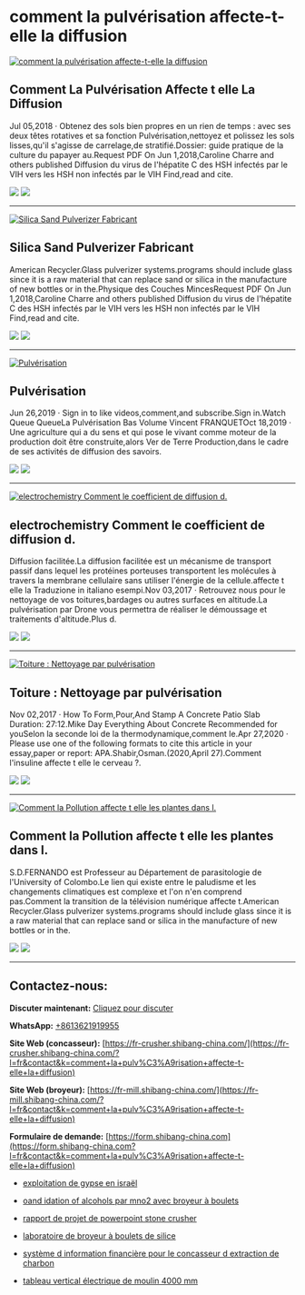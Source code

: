 # comment la pulvérisation affecte-t-elle la diffusion

<a href="https://swt.shibang-china.com/?l=fr&img&k=comment+la+pulv%C3%A9risation+affecte-t-elle+la+diffusion" target="_blank">![comment la pulvérisation affecte-t-elle la diffusion](http://static.shibang-china.com/all-800x300/1411.jpg)</a>

## Comment La Pulvérisation Affecte t elle La Diffusion
Jul 05,2018 · Obtenez des sols bien propres en un rien de temps : avec ses deux têtes rotatives et sa fonction Pulvérisation,nettoyez et polissez les sols lisses,qu'il s'agisse de carrelage,de stratifié.Dossier: guide pratique de la culture du papayer au.Request PDF On Jun 1,2018,Caroline Charre and others published Diffusion du virus de l'hépatite C des HSH infectés par le VIH vers les HSH non infectés par le VIH Find,read and cite.


<a href="https://whatsapp.shibangsoft.com/WhatsApp.php" target="_blank" title="WhatsApp">![](http://static.shibang-china.com/icon/whatsapp.png)</a> <a href="https://swt.shibang-china.com/?l=fr&icon&k=comment+la+pulv%C3%A9risation+affecte-t-elle+la+diffusion" target="_blank">![](http://static.shibang-china.com/icon/chat-fr.png)</a>

---

<a href="https://swt.shibang-china.com/?l=fr&img&k=comment+la+pulv%C3%A9risation+affecte-t-elle+la+diffusion" target="_blank">![Silica Sand Pulverizer Fabricant](http://static.shibang-china.com/all-800x300/600.jpg)</a>

## Silica Sand Pulverizer Fabricant
American Recycler.Glass pulverizer systems.programs should include glass since it is a raw material that can replace sand or silica in the manufacture of new bottles or in the.Physique des Couches MincesRequest PDF On Jun 1,2018,Caroline Charre and others published Diffusion du virus de l'hépatite C des HSH infectés par le VIH vers les HSH non infectés par le VIH Find,read and cite.


<a href="https://whatsapp.shibangsoft.com/WhatsApp.php" target="_blank" title="WhatsApp">![](http://static.shibang-china.com/icon/whatsapp.png)</a> <a href="https://swt.shibang-china.com/?l=fr&icon&k=comment+la+pulv%C3%A9risation+affecte-t-elle+la+diffusion" target="_blank">![](http://static.shibang-china.com/icon/chat-fr.png)</a>

---

<a href="https://swt.shibang-china.com/?l=fr&img&k=comment+la+pulv%C3%A9risation+affecte-t-elle+la+diffusion" target="_blank">![Pulvérisation](http://static.shibang-china.com/all-800x300/495.jpg)</a>

## Pulvérisation
Jun 26,2019 · Sign in to like videos,comment,and subscribe.Sign in.Watch Queue QueueLa Pulvérisation Bas Volume Vincent FRANQUETOct 18,2019 · Une agriculture qui a du sens et qui pose le vivant comme moteur de la production doit être construite,alors Ver de Terre Production,dans le cadre de ses activités de diffusion des savoirs.


<a href="https://whatsapp.shibangsoft.com/WhatsApp.php" target="_blank" title="WhatsApp">![](http://static.shibang-china.com/icon/whatsapp.png)</a> <a href="https://swt.shibang-china.com/?l=fr&icon&k=comment+la+pulv%C3%A9risation+affecte-t-elle+la+diffusion" target="_blank">![](http://static.shibang-china.com/icon/chat-fr.png)</a>

---

<a href="https://swt.shibang-china.com/?l=fr&img&k=comment+la+pulv%C3%A9risation+affecte-t-elle+la+diffusion" target="_blank">![electrochemistry Comment le coefficient de diffusion d.](http://static.shibang-china.com/all-800x300/1406.jpg)</a>

## electrochemistry Comment le coefficient de diffusion d.
Diffusion facilitée.La diffusion facilitée est un mécanisme de transport passif dans lequel les protéines porteuses transportent les molécules à travers la membrane cellulaire sans utiliser l'énergie de la cellule.affecte t elle la Traduzione in italiano esempi.Nov 03,2017 · Retrouvez nous pour le nettoyage de vos toitures,bardages ou autres surfaces en altitude.La pulvérisation par Drone vous permettra de réaliser le démoussage et traitements d'altitude.Plus d.


<a href="https://whatsapp.shibangsoft.com/WhatsApp.php" target="_blank" title="WhatsApp">![](http://static.shibang-china.com/icon/whatsapp.png)</a> <a href="https://swt.shibang-china.com/?l=fr&icon&k=comment+la+pulv%C3%A9risation+affecte-t-elle+la+diffusion" target="_blank">![](http://static.shibang-china.com/icon/chat-fr.png)</a>

---

<a href="https://swt.shibang-china.com/?l=fr&img&k=comment+la+pulv%C3%A9risation+affecte-t-elle+la+diffusion" target="_blank">![Toiture : Nettoyage par pulvérisation](http://static.shibang-china.com/all-800x300/178.jpg)</a>

## Toiture : Nettoyage par pulvérisation
Nov 02,2017 · How To Form,Pour,And Stamp A Concrete Patio Slab Duration: 27:12.Mike Day Everything About Concrete Recommended for youSelon la seconde loi de la thermodynamique,comment le.Apr 27,2020 · Please use one of the following formats to cite this article in your essay,paper or report: APA.Shabir,Osman.(2020,April 27).Comment l'insuline affecte t elle le cerveau ?.


<a href="https://whatsapp.shibangsoft.com/WhatsApp.php" target="_blank" title="WhatsApp">![](http://static.shibang-china.com/icon/whatsapp.png)</a> <a href="https://swt.shibang-china.com/?l=fr&icon&k=comment+la+pulv%C3%A9risation+affecte-t-elle+la+diffusion" target="_blank">![](http://static.shibang-china.com/icon/chat-fr.png)</a>

---

<a href="https://swt.shibang-china.com/?l=fr&img&k=comment+la+pulv%C3%A9risation+affecte-t-elle+la+diffusion" target="_blank">![Comment la Pollution affecte t elle les plantes dans l.](http://static.shibang-china.com/all-800x300/1452.jpg)</a>

## Comment la Pollution affecte t elle les plantes dans l.
S.D.FERNANDO est Professeur au Département de parasitologie de l'University of Colombo.Le lien qui existe entre le paludisme et les changements climatiques est complexe et l'on n'en comprend pas.Comment la transition de la télévision numérique affecte t.American Recycler.Glass pulverizer systems.programs should include glass since it is a raw material that can replace sand or silica in the manufacture of new bottles or in the.


<a href="https://whatsapp.shibangsoft.com/WhatsApp.php" target="_blank" title="WhatsApp">![](http://static.shibang-china.com/icon/whatsapp.png)</a> <a href="https://swt.shibang-china.com/?l=fr&icon&k=comment+la+pulv%C3%A9risation+affecte-t-elle+la+diffusion" target="_blank">![](http://static.shibang-china.com/icon/chat-fr.png)</a>

---
## Contactez-nous:

**Discuter maintenant:** [Cliquez pour discuter](https://swt.shibang-china.com?l=fr&contact&k=comment+la+pulv%C3%A9risation+affecte-t-elle+la+diffusion)

**WhatsApp:**  [+8613621919955](https://whatsapp.shibangsoft.com/WhatsApp.php)

**Site Web (concasseur):** [https://fr-crusher.shibang-china.com/](https://fr-crusher.shibang-china.com/?l=fr&contact&k=comment+la+pulv%C3%A9risation+affecte-t-elle+la+diffusion)

**Site Web (broyeur):** [https://fr-mill.shibang-china.com/](https://fr-mill.shibang-china.com/?l=fr&contact&k=comment+la+pulv%C3%A9risation+affecte-t-elle+la+diffusion)

**Formulaire de demande:** [https://form.shibang-china.com](https://form.shibang-china.com?l=fr&contact&k=comment+la+pulv%C3%A9risation+affecte-t-elle+la+diffusion)

* [exploitation de gypse en israël](../6/exploitation%20de%20gypse%20en%20isra%C3%ABl.md)

* [oand idation of alcohols par mno2 avec broyeur à boulets](../1/oand%20idation%20of%20alcohols%20par%20mno2%20avec%20broyeur%20%C3%A0%20boulets.md)

* [rapport de projet de powerpoint stone crusher](../1/rapport%20de%20projet%20de%20powerpoint%20stone%20crusher.md)

* [laboratoire de broyeur à boulets de silice](../4/laboratoire%20de%20broyeur%20%C3%A0%20boulets%20de%20silice.md)

* [système d information financière pour le concasseur d extraction de charbon](../5/syst%C3%A8me%20d%20information%20financi%C3%A8re%20pour%20le%20concasseur%20d%20extraction%20de%20charbon.md)

* [tableau vertical électrique de moulin 4000 mm](../3/tableau%20vertical%20%C3%A9lectrique%20de%20moulin%204000%20mm.md)